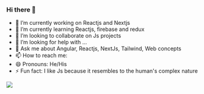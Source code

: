 ### Hi there 👋

- 🔭 I’m currently working on Reactjs and Nextjs
- 🌱 I’m currently learning Reactjs, firebase and redux
- 👯 I’m looking to collaborate on Js projects
- 🤔 I’m looking for help with ...
- 💬 Ask me about Angular, Reactjs, NextJs, Tailwind, Web concepts
- 📫 How to reach me: 
- 😄 Pronouns: He/His
- ⚡ Fun fact: I like Js because it resembles to the human's complex nature 
<img src="https://github-readme-stats.vercel.app/api?username=bhargavjagtap">

